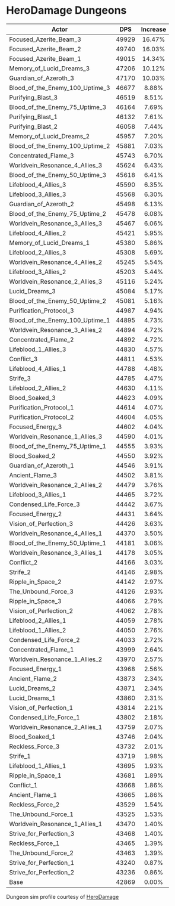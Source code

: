 # HeroDamage Dungeons
| Actor | DPS | Increase |
|---|:---:|:---:|
|Focused_Azerite_Beam_3|49929|16.47%|
|Focused_Azerite_Beam_2|49740|16.03%|
|Focused_Azerite_Beam_1|49015|14.34%|
|Memory_of_Lucid_Dreams_3|47206|10.12%|
|Guardian_of_Azeroth_3|47170|10.03%|
|Blood_of_the_Enemy_100_Uptime_3|46677|8.88%|
|Purifying_Blast_3|46519|8.51%|
|Blood_of_the_Enemy_75_Uptime_3|46164|7.69%|
|Purifying_Blast_1|46132|7.61%|
|Purifying_Blast_2|46058|7.44%|
|Memory_of_Lucid_Dreams_2|45957|7.20%|
|Blood_of_the_Enemy_100_Uptime_2|45881|7.03%|
|Concentrated_Flame_3|45743|6.70%|
|Worldvein_Resonance_4_Allies_3|45624|6.43%|
|Blood_of_the_Enemy_50_Uptime_3|45618|6.41%|
|Lifeblood_4_Allies_3|45590|6.35%|
|Lifeblood_3_Allies_3|45568|6.30%|
|Guardian_of_Azeroth_2|45498|6.13%|
|Blood_of_the_Enemy_75_Uptime_2|45478|6.08%|
|Worldvein_Resonance_3_Allies_3|45467|6.06%|
|Lifeblood_4_Allies_2|45421|5.95%|
|Memory_of_Lucid_Dreams_1|45380|5.86%|
|Lifeblood_2_Allies_3|45308|5.69%|
|Worldvein_Resonance_4_Allies_2|45245|5.54%|
|Lifeblood_3_Allies_2|45203|5.44%|
|Worldvein_Resonance_2_Allies_3|45116|5.24%|
|Lucid_Dreams_3|45084|5.17%|
|Blood_of_the_Enemy_50_Uptime_2|45081|5.16%|
|Purification_Protocol_3|44987|4.94%|
|Blood_of_the_Enemy_100_Uptime_1|44895|4.73%|
|Worldvein_Resonance_3_Allies_2|44894|4.72%|
|Concentrated_Flame_2|44892|4.72%|
|Lifeblood_1_Allies_3|44830|4.57%|
|Conflict_3|44811|4.53%|
|Lifeblood_4_Allies_1|44788|4.48%|
|Strife_3|44785|4.47%|
|Lifeblood_2_Allies_2|44630|4.11%|
|Blood_Soaked_3|44623|4.09%|
|Purification_Protocol_1|44614|4.07%|
|Purification_Protocol_2|44604|4.05%|
|Focused_Energy_3|44602|4.04%|
|Worldvein_Resonance_1_Allies_3|44590|4.01%|
|Blood_of_the_Enemy_75_Uptime_1|44555|3.93%|
|Blood_Soaked_2|44550|3.92%|
|Guardian_of_Azeroth_1|44546|3.91%|
|Ancient_Flame_3|44502|3.81%|
|Worldvein_Resonance_2_Allies_2|44479|3.76%|
|Lifeblood_3_Allies_1|44465|3.72%|
|Condensed_Life_Force_3|44442|3.67%|
|Focused_Energy_2|44431|3.64%|
|Vision_of_Perfection_3|44426|3.63%|
|Worldvein_Resonance_4_Allies_1|44370|3.50%|
|Blood_of_the_Enemy_50_Uptime_1|44181|3.06%|
|Worldvein_Resonance_3_Allies_1|44178|3.05%|
|Conflict_2|44166|3.03%|
|Strife_2|44146|2.98%|
|Ripple_in_Space_2|44142|2.97%|
|The_Unbound_Force_3|44126|2.93%|
|Ripple_in_Space_3|44066|2.79%|
|Vision_of_Perfection_2|44062|2.78%|
|Lifeblood_2_Allies_1|44059|2.78%|
|Lifeblood_1_Allies_2|44050|2.76%|
|Condensed_Life_Force_2|44033|2.72%|
|Concentrated_Flame_1|43999|2.64%|
|Worldvein_Resonance_1_Allies_2|43970|2.57%|
|Focused_Energy_1|43968|2.56%|
|Ancient_Flame_2|43873|2.34%|
|Lucid_Dreams_2|43871|2.34%|
|Lucid_Dreams_1|43860|2.31%|
|Vision_of_Perfection_1|43814|2.21%|
|Condensed_Life_Force_1|43802|2.18%|
|Worldvein_Resonance_2_Allies_1|43759|2.07%|
|Blood_Soaked_1|43746|2.04%|
|Reckless_Force_3|43732|2.01%|
|Strife_1|43719|1.98%|
|Lifeblood_1_Allies_1|43695|1.93%|
|Ripple_in_Space_1|43681|1.89%|
|Conflict_1|43668|1.86%|
|Ancient_Flame_1|43665|1.86%|
|Reckless_Force_2|43529|1.54%|
|The_Unbound_Force_1|43525|1.53%|
|Worldvein_Resonance_1_Allies_1|43470|1.40%|
|Strive_for_Perfection_3|43468|1.40%|
|Reckless_Force_1|43465|1.39%|
|The_Unbound_Force_2|43463|1.39%|
|Strive_for_Perfection_1|43240|0.87%|
|Strive_for_Perfection_2|43236|0.86%|
|Base|42869|0.00%|

 Dungeon sim profile courtesy of [HeroDamage](https://www.herodamage.com/)
